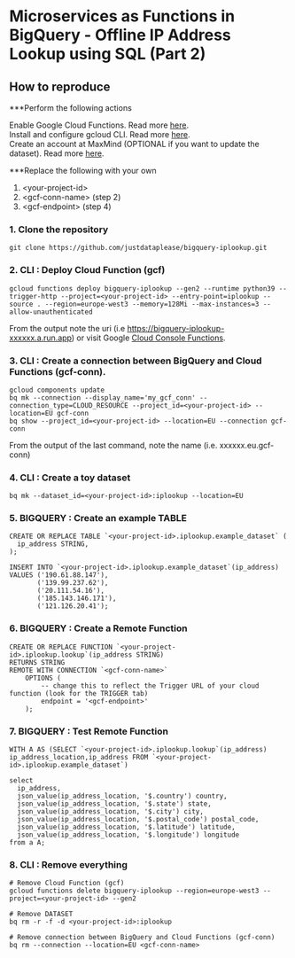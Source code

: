 # Microservices as Functions in BigQuery - Offline IP Address Lookup using SQL (Part 2)

## How to reproduce

***Perform the following actions

Enable Google Cloud Functions. Read more [here](https://cloud.google.com/functions/docs/create-deploy-gcloud). \
Install and configure gcloud CLI. Read more [here](https://cloud.google.com/functions/docs/create-deploy-gcloud). \
Create an account at MaxMind (OPTIONAL if you want to update the dataset). Read more [here](). 

***Replace the following with your own
1) \<your-project-id>
2) \<gcf-conn-name> (step 2)
3) \<gcf-endpoint> (step 4)

### 1. Clone the repository
    git clone https://github.com/justdataplease/bigquery-iplookup.git

### 2. CLI : Deploy Cloud Function (gcf)
    gcloud functions deploy bigquery-iplookup --gen2 --runtime python39 --trigger-http --project=<your-project-id> --entry-point=iplookup --source . --region=europe-west3 --memory=128Mi --max-instances=3 --allow-unauthenticated

From the output note the uri  <gcf-endpoint> (i.e https://bigquery-iplookup-xxxxxx.a.run.app) 
or visit Google [Cloud Console Functions](https://console.cloud.google.com/functions/list?project=).

### 3. CLI : Create a connection between BigQuery and Cloud Functions (gcf-conn).

    gcloud components update
    bq mk --connection --display_name='my_gcf_conn' --connection_type=CLOUD_RESOURCE --project_id=<your-project-id> --location=EU gcf-conn
    bq show --project_id=<your-project-id> --location=EU --connection gcf-conn

From the output of the last command, note the name <gcf-conn-name> (i.e. xxxxxx.eu.gcf-conn)

### 4. CLI : Create a toy dataset

    bq mk --dataset_id=<your-project-id>:iplookup --location=EU

### 5. BIGQUERY : Create an example TABLE

    CREATE OR REPLACE TABLE `<your-project-id>.iplookup.example_dataset` (
      ip_address STRING,
    );
    
    INSERT INTO `<your-project-id>.iplookup.example_dataset`(ip_address)
    VALUES ('190.61.88.147'),
           ('139.99.237.62'),
           ('20.111.54.16'),
           ('185.143.146.171'),
           ('121.126.20.41');

### 6. BIGQUERY : Create a Remote Function 
    CREATE OR REPLACE FUNCTION `<your-project-id>.iplookup.lookup`(ip_address STRING)
    RETURNS STRING
    REMOTE WITH CONNECTION `<gcf-conn-name>`
        OPTIONS (
            -- change this to reflect the Trigger URL of your cloud function (look for the TRIGGER tab)
            endpoint = '<gcf-endpoint>'
        );

### 7. BIGQUERY : Test Remote Function
    WITH A AS (SELECT `<your-project-id>.iplookup.lookup`(ip_address) ip_address_location,ip_address FROM `<your-project-id>.iplookup.example_dataset`)
    
    select
      ip_address,
      json_value(ip_address_location, '$.country') country,
      json_value(ip_address_location, '$.state') state,
      json_value(ip_address_location, '$.city') city,
      json_value(ip_address_location, '$.postal_code') postal_code,
      json_value(ip_address_location, '$.latitude') latitude,
      json_value(ip_address_location, '$.longitude') longitude
    from a A;

### 8. CLI : Remove everything
    # Remove Cloud Function (gcf)
    gcloud functions delete bigquery-iplookup --region=europe-west3 --project=<your-project-id> --gen2

    # Remove DATASET
    bq rm -r -f -d <your-project-id>:iplookup

    # Remove connection between BigQuery and Cloud Functions (gcf-conn)
    bq rm --connection --location=EU <gcf-conn-name>